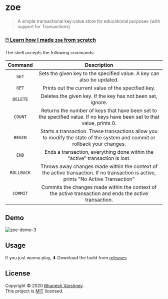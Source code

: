 # zoe

> A simple transactional key:value store for educational purposes (with support for Transactions)



### [🖱️ Learn how I made `zoe` from scratch](https://www.freecodecamp.org/news/design-a-key-value-store-in-go/)



The shell accepts the following commands:

|   Command  |                                                             Description                                                            |
|:----------:|:----------------------------------------------------------------------------------------------------------------------------------:|
|    `SET`   | Sets the given key to the specified value. A key can also be updated.                                                              |
|    `GET`   | Prints out the current value of the specified key.                                                                                 |
|   `DELETE` | Deletes the given key. If the key has not been set, ignore.                                                                        |
|   `COUNT`  | Returns the number of keys that have been set to the specified value. If no keys have been set to that value, prints 0.            |
|   `BEGIN`  | Starts a transaction. These transactions allow you to modify the state of the system and commit or rollback your changes.          |
|    `END`   | Ends a transaction, everything done within the "active" transaction is lost.                                                       |
| `ROLLBACK` | Throws away changes made within the context of the active transaction. If no transaction is active, prints "No Active Transaction" |
|  `COMMIT`  | Commits the changes made within the context of the active transaction and ends the active transaction.                             |

## Demo

![zoe-demo-3](https://user-images.githubusercontent.com/34342551/92362469-aa2a7700-f10d-11ea-8426-1e8462b66d18.gif)

## Usage

If you just wanna play, ⬇ Download the build from [releases](https://github.com/Bhupesh-V/zoe/releases)

## License

Copyright © 2020 [Bhupesh Varshney](https://github.com/Bhupesh-V).<br />
This project is [MIT](https://github.com/Bhupesh-V/zoe/blob/master/LICENSE) licensed.
